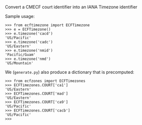 Convert a CMECF court identifier into an IANA Timezone identifier

Sample usage:

```
>>> from ecftimezone import ECFTimezone
>>> e = ECFTimezone()
>>> e.timezone('cacd')
'US/Pacific'
>>> e.timezone('cadc')
'US/Eastern'
>>> e.timezone('nmid')
'Pacific/Guam'
>>> e.timezone('nmd')
'US/Mountain'
```

We (`generate.py`) also produce a dictionary that is precomputed:

```
>>> from ecfzones import ECFTimezones
>>> ECFTimezones.COURT['ca1']
'US/Eastern'
>>> ECFTimezones.COURT['mad']
'US/Eastern'
>>> ECFTimezones.COURT['ca9']
'US/Pacific'
>>> ECFTimezones.COURT['cacb']
'US/Pacific'
>>> 
```
